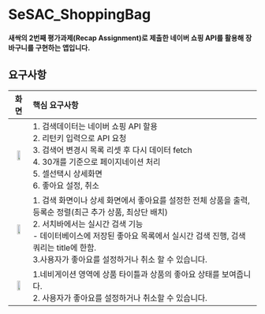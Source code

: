 # SeSAC_ShoppingBag
#### 새싹의 2번째 평가과제(Recap Assignment)로 제출한 네이버 쇼핑 API를 활용해 장바구니를 구현하는 앱입니다.   

## 요구사항
|화면|핵심 요구사항|
|:---:|:---|
|<img src="https://github.com/ILWAT/SeSAC_ShoppingBag/assets/87518434/ec0cc2f3-dac3-407d-93f0-1af97eda1dcb" width="50%" height="50%"></img>|1. 검색데이터는 네이버 쇼핑 API 할용<br>2. 리턴키 입력으로 API 요청<br>3. 검색어 변경시 목록 리셋 후 다시 데이터 fetch<br>4. 30개를 기준으로 페이지네이션 처리<br>5. 셀선택시 상세화면<br>6. 좋아요 설정, 취소|
|<img src="https://github.com/ILWAT/SeSAC_ShoppingBag/assets/87518434/0e117dd6-8813-4005-b0a4-0cb95cc3d387" width="50%" height="50%"></img>|1. 검색 화면이나 상세 화면에서 좋아요를 설정한 전체 상품을 출력, 등록순 정렬(최근 추가 상품, 최상단 배치)<br>2. 서치바에서는 실시간 검색 기능<br>  - 데이터베이스에 저장된 좋아요 목록에서 실시간 검색 진행, 검색 쿼리는 title에 한함.<br>3.사용자가 좋아요를 설정하거나 취소 할 수 있습니다.<br>|
|<img src="https://github.com/ILWAT/SeSAC_ShoppingBag/assets/87518434/7f1ebd80-afbf-4cd9-91a2-1e6a55794a83" width="50%" height="50%"></img>|1.네비게이션 영역에 상품 타이틀과 상품의 좋아요 상태를 보여줍니다.<br>2. 사용자가 좋아요를 설정하거나 취소할 수 있습니다.|


